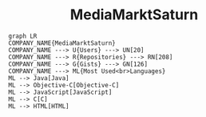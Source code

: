 <h1 align="center">MediaMarktSaturn</h1>

```mermaid
graph LR
COMPANY_NAME{MediaMarktSaturn}
COMPANY_NAME ---> U{Users} ---> UN[20]
COMPANY_NAME ---> R{Repositories} ---> RN[208]
COMPANY_NAME ---> G{Gists} ---> GN[126]
COMPANY_NAME ---> ML{Most Used<br>Languages}
ML --> Java[Java]
ML --> Objective-C[Objective-C]
ML --> JavaScript[JavaScript]
ML --> C[C]
ML --> HTML[HTML]
```
